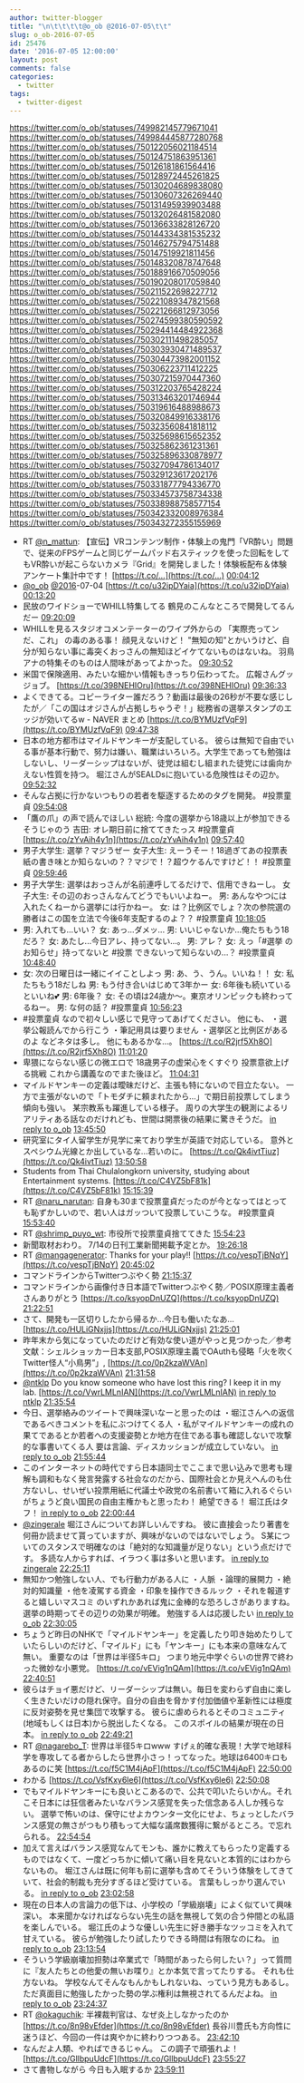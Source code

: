 ```yaml
---
author: twitter-blogger
title: "\n\t\t\t\t@o_ob @2016-07-05\t\t"
slug: o_ob-2016-07-05
id: 25476
date: '2016-07-05 12:00:00'
layout: post
comments: false
categories:
  - twitter
tags:
  - twitter-digest
---
```


https://twitter.com/o_ob/statuses/749982145779671041 https://twitter.com/o_ob/statuses/749984445877280768 https://twitter.com/o_ob/statuses/750122056021184514 https://twitter.com/o_ob/statuses/750124751863951361 https://twitter.com/o_ob/statuses/750126181861564416 https://twitter.com/o_ob/statuses/750128972445261825 https://twitter.com/o_ob/statuses/750130204689838080 https://twitter.com/o_ob/statuses/750130607326269440 https://twitter.com/o_ob/statuses/750131495939903488 https://twitter.com/o_ob/statuses/750132026481582080 https://twitter.com/o_ob/statuses/750136633828126720 https://twitter.com/o_ob/statuses/750144334381535232 https://twitter.com/o_ob/statuses/750146275794751488 https://twitter.com/o_ob/statuses/750147519921811456 https://twitter.com/o_ob/statuses/750148320878747648 https://twitter.com/o_ob/statuses/750188916670509056 https://twitter.com/o_ob/statuses/750190208017059840 https://twitter.com/o_ob/statuses/750211522698227712 https://twitter.com/o_ob/statuses/750221089347821568 https://twitter.com/o_ob/statuses/750221266812973056 https://twitter.com/o_ob/statuses/750274599380590592 https://twitter.com/o_ob/statuses/750294414484922368 https://twitter.com/o_ob/statuses/750302111498285057 https://twitter.com/o_ob/statuses/750303930471489537 https://twitter.com/o_ob/statuses/750304473982001152 https://twitter.com/o_ob/statuses/750306223711412225 https://twitter.com/o_ob/statuses/750307215970447360 https://twitter.com/o_ob/statuses/750312203765428224 https://twitter.com/o_ob/statuses/750313463201746944 https://twitter.com/o_ob/statuses/750319616488988673 https://twitter.com/o_ob/statuses/750320849916338176 https://twitter.com/o_ob/statuses/750323560841818112 https://twitter.com/o_ob/statuses/750325698615652352 https://twitter.com/o_ob/statuses/750325862361231361 https://twitter.com/o_ob/statuses/750325896330878977 https://twitter.com/o_ob/statuses/750327094786134017 https://twitter.com/o_ob/statuses/750329123617202176 https://twitter.com/o_ob/statuses/750331877794336770 https://twitter.com/o_ob/statuses/750334573758734338 https://twitter.com/o_ob/statuses/750338988758577154 https://twitter.com/o_ob/statuses/750342332008976384 https://twitter.com/o_ob/statuses/750343272355155969  

*   RT [@n_mattun](https://twitter.com/n_mattun): 【宣伝】VRコンテンツ制作・体験上の鬼門「VR酔い」問題で、従来のFPSゲームと同じゲームパッド右スティックを使った回転をしてもVR酔いが起こらないカメラ『Grid』を開発しました！体験板配布＆体験アンケート集計中です！ [https://t.co/…](https://t.co/…) [00:04:12](https://twitter.com/o_ob/statuses/749982145779671041)
*   [@o_ob](https://twitter.com/o_ob) [@2016](https://twitter.com/2016)-07-04 [https://t.co/u32ipDYaia](https://t.co/u32ipDYaia) [00:13:20](https://twitter.com/o_ob/statuses/749984445877280768)
*   民放のワイドショーでWHILL特集してる 鶴見のこんなところで開発してるんだー [09:20:09](https://twitter.com/o_ob/statuses/750122056021184514)
*   WHILLを見るスタジオコメンテーターのワイプ外からの 「実際売ってンだ、これ」 の毒のある事！ 顔見えないけど！ "無知の知"とかいうけど、自分が知らない事に毒突くおっさんの無知ほどイケてないものはないね。 羽鳥アナの特集そのものは人間味があってよかった。 [09:30:52](https://twitter.com/o_ob/statuses/750124751863951361)
*   米国で保険適用、みたいな細かい情報もきっちり伝わってた。 広報さんグッジョブ。 [https://t.co/398NEHIOru](https://t.co/398NEHIOru) [09:36:33](https://twitter.com/o_ob/statuses/750126181861564416)
*   よくできてる。コピーライター誰だろう？動画は最後の26秒が不要な感じしたが／「この国はオジさんが占拠しちゃうぞ！」総務省の選挙スタンプのエッジが効いてるw - NAVER まとめ [https://t.co/BYMUzfVqF9](https://t.co/BYMUzfVqF9) [09:47:38](https://twitter.com/o_ob/statuses/750128972445261825)
*   日本の地方都市はマイルドヤンキーが支配している。 彼らは無知で自由でいる事が基本行動で、努力は嫌い、職業はいろいろ。大学生であっても勉強はしないし、リーダーシップはないが、徒党は組むし組まれた徒党には歯向かえない性質を持つ。 堀江さんがSEALDsに抱いている危険性はその辺か。 [09:52:32](https://twitter.com/o_ob/statuses/750130204689838080)
*   そんな占拠に行かないつもりの若者を駆逐するためのタグを開発。 #投票童貞 [09:54:08](https://twitter.com/o_ob/statuses/750130607326269440)
*   「鷹の爪」の声で読んでほしい 総統: 今度の選挙から18歳以上が参加できるそうじゃのう 吉田: オレ期日前に捨ててきたっス #投票童貞 [https://t.co/zYvAih4y1n](https://t.co/zYvAih4y1n) [09:57:40](https://twitter.com/o_ob/statuses/750131495939903488)
*   男子大学生: 選挙？マジうぜー 女子大生: えーうそー！18過ぎてあの投票表紙の書き味とか知らないの？？マジで！？超ウケるんですけど！！ #投票童貞 [09:59:46](https://twitter.com/o_ob/statuses/750132026481582080)
*   男子大学生: 選挙はおっさんが名前連呼してるだけで、信用できねーし。 女子大生: その辺のおっさんなんてどうでもいいよねー。 男: あんなやつには入れたくねーから選挙には行かねー。 女: は？比例区でしょ？次の参院選の勝者はこの国を立法で今後6年支配するのよ？？ #投票童貞 [10:18:05](https://twitter.com/o_ob/statuses/750136633828126720)
*   男: 入れても...いい？ 女: あっ...ダメッ... 男: いいじゃないか...俺たちもう18だろ？ 女: あたし...今日アレ、持ってない...。 男: アレ？ 女: えっ「#選挙 のお知らせ」持ってないと #投票 できないって知らないの...？ #投票童貞 [10:48:40](https://twitter.com/o_ob/statuses/750144334381535232)
*   女: 次の日曜日は一緒にイイことしよっ 男: あ、う、うん。いいね！！ 女: 私たちもう18だしね 男: もう付き合いはじめて3年かー 女: 6年後も続いているといいね💕 男: 6年後？ 女: その頃は24歳か〜。東京オリンピックも終わってるねー。 男: な何の話？ #投票童貞 [10:56:23](https://twitter.com/o_ob/statuses/750146275794751488)
*   #投票童貞 なので初々しい感じで見守ってあげてください。 他にも、 ・選挙公報読んでから行こう ・筆記用具は要りません ・選挙区と比例区があるのよ などネタは多し。 他にもあるかな...。 [https://t.co/R2jrf5Xh8O](https://t.co/R2jrf5Xh8O) [11:01:20](https://twitter.com/o_ob/statuses/750147519921811456)
*   卑猥にならない感じの微エロで 18歳男子の虚栄心をくすぐり 投票意欲上げる挑戦 これから講義なのでまた後ほど。 [11:04:31](https://twitter.com/o_ob/statuses/750148320878747648)
*   マイルドヤンキーの定義は曖昧だけど、主張も特にないので目立たない。 一方で主張がないので「トモダチに頼まれたから...」で期日前投票してしまう傾向も強い。 某宗教系も躍進している様子。 周りの大学生の観測によるリアリティある話なのだけれども、世間は開票後の結果に驚きそうだ。 [in reply to o_ob](https://twitter.com/o_ob/statuses/750130204689838080) [13:45:50](https://twitter.com/o_ob/statuses/750188916670509056)
*   研究室にタイ人留学生が見学に来ており学生が英語で対応している。 意外とスペシウム光線とか出しているな...若いのに。 [https://t.co/Qk4ivtTiuz](https://t.co/Qk4ivtTiuz) [13:50:58](https://twitter.com/o_ob/statuses/750190208017059840)
*   Students from Thai Chulalongkorn university, studying about Entertainment systems. [https://t.co/C4VZ5bF81k](https://t.co/C4VZ5bF81k) [15:15:39](https://twitter.com/o_ob/statuses/750211522698227712)
*   RT [@naru_narutan](https://twitter.com/naru_narutan): 自身も30まで投票童貞だったのが今となってはとっても恥ずかしいので、若い人はガッついて投票していこうな。 #投票童貞 [15:53:40](https://twitter.com/o_ob/statuses/750221089347821568)
*   RT [@shrimp_puyo_wt](https://twitter.com/shrimp_puyo_wt): 市役所で投票童貞捨ててきた [15:54:23](https://twitter.com/o_ob/statuses/750221266812973056)
*   新聞取材おわり。 7/14の日刊工業新聞掲載予定とか。 [19:26:18](https://twitter.com/o_ob/statuses/750274599380590592)
*   RT [@mangagenerator](https://twitter.com/mangagenerator): Thanks for your play!! [https://t.co/vespTjBNqY](https://t.co/vespTjBNqY) [20:45:02](https://twitter.com/o_ob/statuses/750294414484922368)
*   コマンドラインからTwitterつぶやく勢 [21:15:37](https://twitter.com/o_ob/statuses/750302111498285057)
*   コマンドラインから画像付き日本語でTwitterつぶやく勢／POSIX原理主義者さんありがとう [https://t.co/ksyopDnUZQ](https://t.co/ksyopDnUZQ) [21:22:51](https://twitter.com/o_ob/statuses/750303930471489537)
*   さて、開発も一区切りしたから帰るか…今日も働いたなあ… [https://t.co/HULiGNxjjs](https://t.co/HULiGNxjjs) [21:25:01](https://twitter.com/o_ob/statuses/750304473982001152)
*   昨年末から気になっていたのだけど有効な使い道がやっと見つかった／参考文献：シェルショッカー日本支部,POSIX原理主義でOAuthも侵略「火を吹くTwitter怪人“小鳥男”」, [https://t.co/0p2kzaWVAn](https://t.co/0p2kzaWVAn) [21:31:58](https://twitter.com/o_ob/statuses/750306223711412225)
*   [@ntklp](https://twitter.com/ntklp) Do you know someone who have lost this ring? I keep it in my lab. [https://t.co/VwrLMLnIAN](https://t.co/VwrLMLnIAN) [in reply to ntklp](https://twitter.com/ntklp/statuses/750210788057489408) [21:35:54](https://twitter.com/o_ob/statuses/750307215970447360)
*   今日、選挙絡みのツイートで興味深いなーと思ったのは ・堀江さんへの返信であるべきコメントを私にぶつけてくる人 ・私がマイルドヤンキーの成れの果てであるとか若者への支援姿勢とか地方在住である事も確認しないで攻撃的な事書いてくる人 要は言論、ディスカッションが成立していない。 [in reply to o_ob](https://twitter.com/o_ob/statuses/750130204689838080) [21:55:44](https://twitter.com/o_ob/statuses/750312203765428224)
*   このインターネットの時代ですら日本語同士でここまで思い込みで思考も理解も調和もなく発言発露する社会なのだから、国際社会とか見えへんのも仕方ないし、せいぜい投票用紙に代議士や政党の名前書いて箱に入れるぐらいがちょうど良い国民の自由主権かもと思ったわ！ 絶望できる！ 堀江氏はタフ！ [in reply to o_ob](https://twitter.com/o_ob/statuses/750312203765428224) [22:00:44](https://twitter.com/o_ob/statuses/750313463201746944)
*   [@zingerale](https://twitter.com/zingerale) 堀江さんについてお詳しいんですね。 彼に直接会ったり著書を何冊か読ませて貰っていますが、興味がないのではないでしょう。 S某についてのスタンスで明確なのは「絶対的な知識量が足りない」という点だけです。 多読な人からすれば、イラつく事は多いと思います。 [in reply to zingerale](https://twitter.com/zingerale/statuses/750315429118091266) [22:25:11](https://twitter.com/o_ob/statuses/750319616488988673)
*   無知かつ勉強しない人、でも行動力がある人に ・人脈 ・論理的展開力 ・絶対的知識量 ・他を凌駕する資金 ・印象を操作できるルック ・それを報道すると嬉しいマスコミ のいずれかあれば鬼に金棒的な恐ろしさがありますね。 選挙の時期ってその辺りの効果が明確。 勉強する人は応援したい [in reply to o_ob](https://twitter.com/o_ob/statuses/750319616488988673) [22:30:05](https://twitter.com/o_ob/statuses/750320849916338176)
*   ちょうど昨日のNHKで「マイルドヤンキー」を定義したり叩き始めたりしていたらしいのだけど、「マイルド」にも「ヤンキー」にも本来の意味なんて無い。 重要なのは「世界は半径5キロ」 つまり地元中学ぐらいの世界で終わった微妙な小悪党。 [https://t.co/vEVig1nQAm](https://t.co/vEVig1nQAm) [22:40:51](https://twitter.com/o_ob/statuses/750323560841818112)
*   彼らはチョイ悪だけど、リーダーシップは無い。毎日を変わらず自由に楽しく生きたいだけの隠れ保守。自分の自由を脅かす付加価値や革新性には極度に反対姿勢を見せ集団で攻撃する。 彼らに虐められるとそのコミュニティ(地域もしくは日本)から脱出したくなる。 このスポイルの結果が現在の日本。 [in reply to o_ob](https://twitter.com/o_ob/statuses/750323560841818112) [22:49:21](https://twitter.com/o_ob/statuses/750325698615652352)
*   RT [@nagarebo_T](https://twitter.com/nagarebo_T): 世界は半径5キロwww すげぇ的確な表現！大学で地球科学を専攻してる者からしたら世界小さっ！ってなった。地球は6400キロもあるのに笑 [https://t.co/f5C1M4jApF](https://t.co/f5C1M4jApF) [22:50:00](https://twitter.com/o_ob/statuses/750325862361231361)
*   わかる [https://t.co/VsfKxy6le6](https://t.co/VsfKxy6le6) [22:50:08](https://twitter.com/o_ob/statuses/750325896330878977)
*   でもマイルドヤンキーにも良いとこあるので、公共で叩いたらいかん。それこそ日本には狂信者みたいなバランス感覚を失った信念ある人しか残らない。 選挙で怖いのは、保守にせよカウンター文化にせよ、ちょっとしたバランス感覚の無さがつもり積もって大幅な議席数獲得に繋がるところ。で忘れられる。 [22:54:54](https://twitter.com/o_ob/statuses/750327094786134017)
*   加えて言えばバランス感覚なんてモンも、誰かに教えてもらったり定義するものではなくて、一度どっちかに傾いて痛い目を見ないと本質的にはわからないもの。 堀江さんは既に何年も前に選挙も含めてそういう体験をしてきていて、社会的制裁も充分すぎるほど受けている。 言葉もしっかり選んでいる。 [in reply to o_ob](https://twitter.com/o_ob/statuses/750327094786134017) [23:02:58](https://twitter.com/o_ob/statuses/750329123617202176)
*   現在の日本人の言論力の低下は、小学校の「学級崩壊」によく似ていて興味深い。 本来聞かなければならない先生の話を無視して気の合う仲間との私語を楽しんでいる。 堀江氏のような優しい先生に好き勝手なツッコミを入れて甘えている。 彼らが勉強したり試したりできる時間は有限なのにね。 [in reply to o_ob](https://twitter.com/o_ob/statuses/750329123617202176) [23:13:54](https://twitter.com/o_ob/statuses/750331877794336770)
*   そういう学級崩壊加担勢は卒業式で「時間があったら何したい？」って質問に『友人たちとの他愛の無いお喋り』とか本気で言ってたりする。 それも仕方ないね。 学校なんてそんなもんかもしれないね、っていう見方もあるし。 ただ真面目に勉強したかった勢の学ぶ権利は無視されてるんだよね。 [in reply to o_ob](https://twitter.com/o_ob/statuses/750331877794336770) [23:24:37](https://twitter.com/o_ob/statuses/750334573758734338)
*   RT [@okaguchik](https://twitter.com/okaguchik): 半裸裁判官は、なぜ炎上しなかったのか [https://t.co/8n98vEfder](https://t.co/8n98vEfder) 長谷川豊氏も方向性に迷うほど、今回の一件は爽やかに終わりつつある。 [23:42:10](https://twitter.com/o_ob/statuses/750338988758577154)
*   なんだよ人類、やればできるじゃん。 この調子で頑張れよ！ [https://t.co/GllbpuUdcF](https://t.co/GllbpuUdcF) [23:55:27](https://twitter.com/o_ob/statuses/750342332008976384)
*   さて書物しながら 今日も入眠するか [23:59:11](https://twitter.com/o_ob/statuses/750343272355155969)